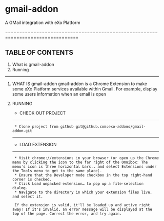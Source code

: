 gmail-addon
===========

A GMail integration with eXo Platform

================================================================================

TABLE OF CONTENTS
----------------------------------------------------
1. What is gmail-addon
2. Running


----------------------------------------------------
1. WHAT IS gmail-addon
 gmail-addon is a Chrome Extension to make some eXo Platform services available within Gmail.
 For example, display some users information when an email is open

2. RUNNING
    * CHECK OUT PROJECT
    ***********************
        * Clone project from github git@github.com:exo-addons/gmail-addon.git

    *****************
    * LOAD EXTENSION
    *****************
        * Visit chrome://extensions in your browser (or open up the Chrome menu by clicking the icon to the far right of the Omnibox: The menu's icon is three horizontal bars.. and select Extensions under the Tools menu to get to the same place).
        * Ensure that the Developer mode checkbox in the top right-hand corner is checked.
        * Click Load unpacked extension… to pop up a file-selection dialog.
        * Navigate to the directory in which your extension files live, and select it.

        If the extension is valid, it'll be loaded up and active right away! If it's invalid, an error message will be displayed at the top of the page. Correct the error, and try again. 
